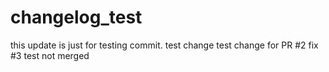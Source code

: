 # changelog_test

this update is just for testing commit.
test change
test change for PR #2
fix #3
test not merged
